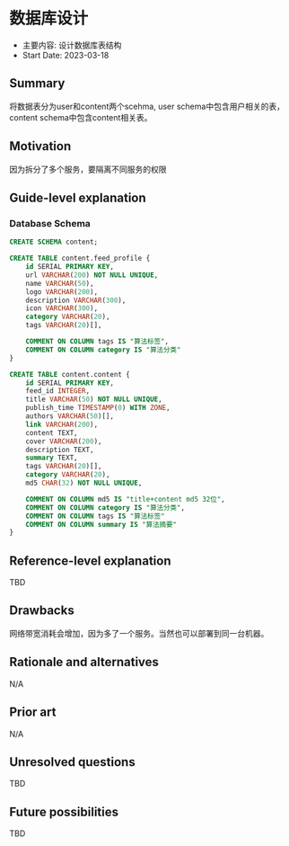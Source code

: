 # 数据库设计

- 主要内容: 设计数据库表结构
- Start Date: 2023-03-18

## Summary

将数据表分为user和content两个scehma, user schema中包含用户相关的表，content schema中包含content相关表。

## Motivation

因为拆分了多个服务，要隔离不同服务的权限

## Guide-level explanation
### Database Schema
```sql
CREATE SCHEMA content;

CREATE TABLE content.feed_profile {
    id SERIAL PRIMARY KEY,
    url VARCHAR(200) NOT NULL UNIQUE,
    name VARCHAR(50),
    logo VARCHAR(200),
    description VARCHAR(300),
    icon VARCHAR(300),
    category VARCHAR(20),
    tags VARCHAR(20)[],

    COMMENT ON COLUMN tags IS "算法标签",
    COMMENT ON COLUMN category IS "算法分类"
}

CREATE TABLE content.content {
    id SERIAL PRIMARY KEY,
    feed_id INTEGER,
    title VARCHAR(50) NOT NULL UNIQUE,
    publish_time TIMESTAMP(0) WITH ZONE,
    authors VARCHAR(50)[],
    link VARCHAR(200),
    content TEXT,
    cover VARCHAR(200),
    description TEXT,
    summary TEXT,
    tags VARCHAR(20)[],
    category VARCHAR(20),
    md5 CHAR(32) NOT NULL UNIQUE,

    COMMENT ON COLUMN md5 IS "title+content md5 32位",
    COMMENT ON COLUMN category IS "算法分类",
    COMMENT ON COLUMN tags IS "算法标签"
    COMMENT ON COLUMN summary IS "算法摘要"
}
```

## Reference-level explanation

TBD

## Drawbacks

网络带宽消耗会增加，因为多了一个服务。当然也可以部署到同一台机器。

## Rationale and alternatives

N/A

## Prior art

N/A

## Unresolved questions

TBD

## Future possibilities

TBD
